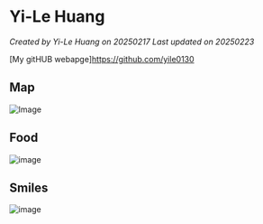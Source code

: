 # Yi-Le Huang 


*Created by Yi-Le Huang on 20250217 Last updated on 20250223*

[My gitHUB webapge]https://github.com/yile0130


## Map
![Image](https://github.com/user-attachments/assets/5db90c21-806a-41e4-836a-7e74441c3397)

## Food
![image](https://github.com/user-attachments/assets/2abcc82d-6226-43e5-bcdb-9e8bc612b538)


## Smiles 
![image](https://github.com/user-attachments/assets/e51c8a85-edb3-42be-8a7a-813c7658a9c7)
